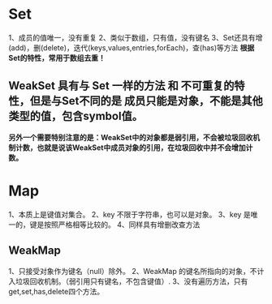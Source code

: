 # Set
1、成员的值唯一，没有重复
2、类似于数组，只有值，没有键名
3、Set还具有增(add)，删(delete)，迭代(keys,values,entries,forEach)，查(has)等方法
**根据Set的特性，常用于数组去重！**

## WeakSet 具有与 Set 一样的方法 和 不可重复的特性，但是与Set不同的是 成员只能是对象，不能是其他类型的值，包含symbol值。
**另外一个需要特别注意的是：WeakSet中的对象都是弱引用，不会被垃圾回收机制计数，也就是说该WeakSet中成员对象的引用，在垃圾回收中并不会增加计数。**


# Map
1、本质上是键值对集合。
2、key 不限于字符串，也可以是对象。
3、key 是唯一的，键是按照严格相等比较的。
4、同样具有增删改查方法

## WeakMap
1、只接受对象作为键名（null）除外。
2、WeakMap 的键名所指向的对象，不计入垃圾回收机制。（弱引用只有键名，不包含键值）.
3、没有遍历方法，只有get,set,has,delete四个方法。
